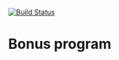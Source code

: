[![Build Status](https://travis-ci.org/Leonid716/JavaCourse.svg?branch=master)](https://travis-ci.org/Leonid716/JavaCourse)

# Bonus program
